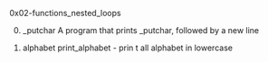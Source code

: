 0x02-functions_nested_loops

0. _putchar
	A program that prints _putchar, followed by a new line

1. alphabet
	print_alphabet - prin t all alphabet in lowercase
